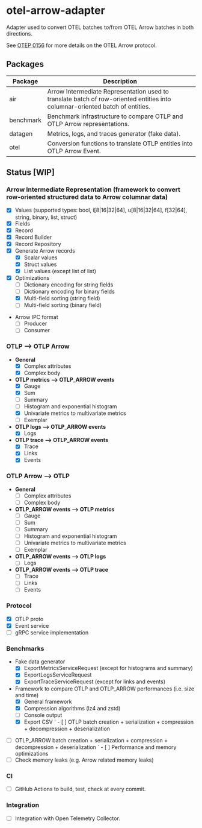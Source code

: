 # otel-arrow-adapter

Adapter used to convert OTEL batches to/from OTEL Arrow batches in both directions.

See [OTEP 0156](https://github.com/lquerel/oteps/blob/main/text/0156-columnar-encoding.md) for more details on the OTEL Arrow protocol.

## Packages

| Package   | Description                                                                                                                  |
|-----------|------------------------------------------------------------------------------------------------------------------------------|
| air       | Arrow Intermediate Representation used to translate batch of row-oriented entities into columnar-oriented batch of entities. |
| benchmark | Benchmark infrastructure to compare OTLP and OTLP Arrow representations.                                                     |
| datagen   | Metrics, logs, and traces generator (fake data).                                                                             |
| otel      | Conversion functions to translate OTLP entities into OTLP Arrow Event.                                                       |

## Status [WIP]

### Arrow Intermediate Representation (framework to convert row-oriented structured data to Arrow columnar data)
- [X] Values (supported types: bool, i[8|16|32|64], u[8|16|32|64], f[32|64], string, binary, list, struct)
- [X] Fields
- [X] Record
- [X] Record Builder
- [X] Record Repository
- [X] Generate Arrow records
  - [X] Scalar values
  - [X] Struct values
  - [X] List values (except list of list)
- [X] Optimizations
  - [ ] Dictionary encoding for string fields
  - [ ] Dictionary encoding for binary fields
  - [X] Multi-field sorting (string field)
  - [ ] Multi-field sorting (binary field)
- Arrow IPC format
  - [ ] Producer
  - [ ] Consumer

### OTLP --> OTLP Arrow
  - **General**
    - [X] Complex attributes
    - [X] Complex body
  - **OTLP metrics --> OTLP_ARROW events**
    - [X] Gauge
    - [X] Sum
    - [ ] Summary
    - [ ] Histogram and exponential histogram
    - [X] Univariate metrics to multivariate metrics
    - [ ] Exemplar
  - **OTLP logs --> OTLP_ARROW events**
    - [X] Logs
  - **OTLP trace --> OTLP_ARROW events**
    - [X] Trace
    - [X] Links
    - [X] Events

### OTLP Arrow --> OTLP
  - **General**
    - [ ] Complex attributes
    - [ ] Complex body
  - **OTLP_ARROW events --> OTLP metrics**
    - [ ] Gauge
    - [ ] Sum
    - [ ] Summary
    - [ ] Histogram and exponential histogram
    - [ ] Univariate metrics to multivariate metrics
    - [ ] Exemplar
  - **OTLP_ARROW events --> OTLP logs**
    - [ ] Logs
  - **OTLP_ARROW events --> OTLP trace**
    - [ ] Trace
    - [ ] Links
    - [ ] Events

### Protocol
  - [X] OTLP proto
  - [X] Event service
  - [ ] gRPC service implementation

### Benchmarks 
  - Fake data generator
    - [X] ExportMetricsServiceRequest (except for histograms and summary)
    - [X] ExportLogsServiceRequest
    - [X] ExportTraceServiceRequest (except for links and events)
  - Framework to compare OTLP and OTLP_ARROW performances (i.e. size and time)
    - [X] General framework
    - [X] Compression algorithms (lz4 and zstd)
    - [ ] Console output
    - [X] Export CSV
` - [ ] OTLP batch creation + serialization + compression + decompression + deserialization
  - [ ] OTLP_ARROW batch creation + serialization + compression + decompression + deserialization
` - [ ] Performance and memory optimizations
  - [ ] Check memory leaks (e.g. Arrow related memory leaks)

### CI
  - [ ] GitHub Actions to build, test, check at every commit.

### Integration
  - [ ] Integration with Open Telemetry Collector.